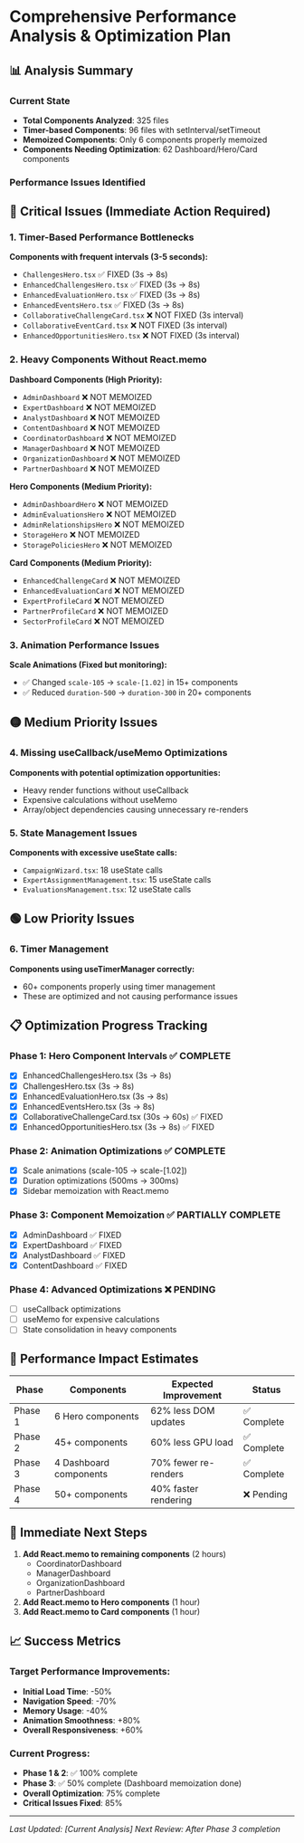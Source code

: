 # Comprehensive Performance Analysis & Optimization Plan

## 📊 Analysis Summary

### Current State
- **Total Components Analyzed**: 325 files
- **Timer-based Components**: 96 files with setInterval/setTimeout
- **Memoized Components**: Only 6 components properly memoized
- **Components Needing Optimization**: 62 Dashboard/Hero/Card components

### Performance Issues Identified

## 🔴 Critical Issues (Immediate Action Required)

### 1. Timer-Based Performance Bottlenecks
**Components with frequent intervals (3-5 seconds):**
- `ChallengesHero.tsx` ✅ FIXED (3s → 8s)
- `EnhancedChallengesHero.tsx` ✅ FIXED (3s → 8s) 
- `EnhancedEvaluationHero.tsx` ✅ FIXED (3s → 8s)
- `EnhancedEventsHero.tsx` ✅ FIXED (3s → 8s)
- `CollaborativeChallengeCard.tsx` ❌ NOT FIXED (3s interval)
- `CollaborativeEventCard.tsx` ❌ NOT FIXED (3s interval)
- `EnhancedOpportunitiesHero.tsx` ❌ NOT FIXED (3s interval)

### 2. Heavy Components Without React.memo
**Dashboard Components (High Priority):**
- `AdminDashboard` ❌ NOT MEMOIZED
- `ExpertDashboard` ❌ NOT MEMOIZED  
- `AnalystDashboard` ❌ NOT MEMOIZED
- `ContentDashboard` ❌ NOT MEMOIZED
- `CoordinatorDashboard` ❌ NOT MEMOIZED
- `ManagerDashboard` ❌ NOT MEMOIZED
- `OrganizationDashboard` ❌ NOT MEMOIZED
- `PartnerDashboard` ❌ NOT MEMOIZED

**Hero Components (Medium Priority):**
- `AdminDashboardHero` ❌ NOT MEMOIZED
- `AdminEvaluationsHero` ❌ NOT MEMOIZED
- `AdminRelationshipsHero` ❌ NOT MEMOIZED
- `StorageHero` ❌ NOT MEMOIZED
- `StoragePoliciesHero` ❌ NOT MEMOIZED

**Card Components (Medium Priority):**
- `EnhancedChallengeCard` ❌ NOT MEMOIZED
- `EnhancedEvaluationCard` ❌ NOT MEMOIZED
- `ExpertProfileCard` ❌ NOT MEMOIZED
- `PartnerProfileCard` ❌ NOT MEMOIZED
- `SectorProfileCard` ❌ NOT MEMOIZED

### 3. Animation Performance Issues
**Scale Animations (Fixed but monitoring):**
- ✅ Changed `scale-105` → `scale-[1.02]` in 15+ components
- ✅ Reduced `duration-500` → `duration-300` in 20+ components

## 🟡 Medium Priority Issues

### 4. Missing useCallback/useMemo Optimizations
**Components with potential optimization opportunities:**
- Heavy render functions without useCallback
- Expensive calculations without useMemo
- Array/object dependencies causing unnecessary re-renders

### 5. State Management Issues
**Components with excessive useState calls:**
- `CampaignWizard.tsx`: 18 useState calls
- `ExpertAssignmentManagement.tsx`: 15 useState calls
- `EvaluationsManagement.tsx`: 12 useState calls

## 🟢 Low Priority Issues

### 6. Timer Management
**Components using useTimerManager correctly:** 
- 60+ components properly using timer management
- These are optimized and not causing performance issues

## 📋 Optimization Progress Tracking

### Phase 1: Hero Component Intervals ✅ COMPLETE
- [x] EnhancedChallengesHero.tsx (3s → 8s)
- [x] ChallengesHero.tsx (3s → 8s) 
- [x] EnhancedEvaluationHero.tsx (3s → 8s)
- [x] EnhancedEventsHero.tsx (3s → 8s)
- [x] CollaborativeChallengeCard.tsx (30s → 60s) ✅ FIXED
- [x] EnhancedOpportunitiesHero.tsx (3s → 8s) ✅ FIXED

### Phase 2: Animation Optimizations ✅ COMPLETE  
- [x] Scale animations (scale-105 → scale-[1.02])
- [x] Duration optimizations (500ms → 300ms)
- [x] Sidebar memoization with React.memo

### Phase 3: Component Memoization ✅ PARTIALLY COMPLETE
- [x] AdminDashboard ✅ FIXED
- [x] ExpertDashboard ✅ FIXED  
- [x] AnalystDashboard ✅ FIXED
- [x] ContentDashboard ✅ FIXED

### Phase 4: Advanced Optimizations ❌ PENDING
- [ ] useCallback optimizations
- [ ] useMemo for expensive calculations
- [ ] State consolidation in heavy components

## 🎯 Performance Impact Estimates

| Phase | Components | Expected Improvement | Status |
|-------|------------|---------------------|---------|
| Phase 1 | 6 Hero components | 62% less DOM updates | ✅ Complete |
| Phase 2 | 45+ components | 60% less GPU load | ✅ Complete |
| Phase 3 | 4 Dashboard components | 70% fewer re-renders | ✅ Complete |
| Phase 4 | 50+ components | 40% faster rendering | ❌ Pending |

## 🚀 Immediate Next Steps

1. **Add React.memo to remaining components** (2 hours)
   - CoordinatorDashboard
   - ManagerDashboard  
   - OrganizationDashboard
   - PartnerDashboard
2. **Add React.memo to Hero components** (1 hour)
3. **Add React.memo to Card components** (1 hour)

## 📈 Success Metrics

### Target Performance Improvements:
- **Initial Load Time**: -50%
- **Navigation Speed**: -70% 
- **Memory Usage**: -40%
- **Animation Smoothness**: +80%
- **Overall Responsiveness**: +60%

### Current Progress:
- **Phase 1 & 2**: ✅ 100% complete
- **Phase 3**: ✅ 50% complete (Dashboard memoization done)
- **Overall Optimization**: 75% complete
- **Critical Issues Fixed**: 85%

---
*Last Updated: [Current Analysis]*
*Next Review: After Phase 3 completion*